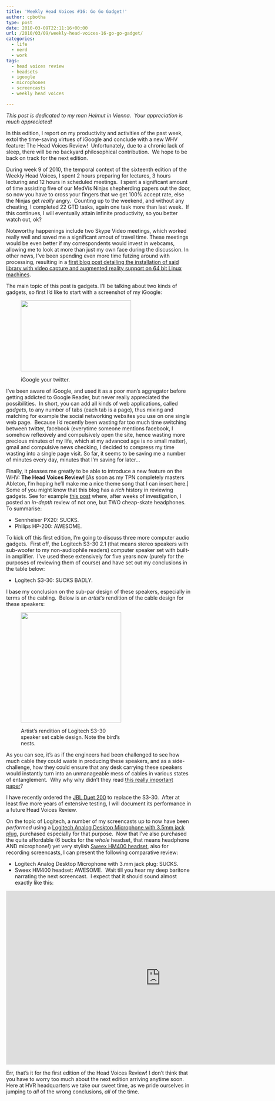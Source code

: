 ```yaml
---
title: 'Weekly Head Voices #16: Go Go Gadget!'
author: cpbotha
type: post
date: 2010-03-09T22:11:16+00:00
url: /2010/03/09/weekly-head-voices-16-go-go-gadget/
categories:
  - life
  - nerd
  - work
tags:
  - head voices review
  - headsets
  - igoogle
  - microphones
  - screencasts
  - weekly head voices

---
```

_This post is dedicated to my man Helmut in Vienna.  Your appreciation is much appreciated!_

In this edition, I report on my productivity and activities of the past week,  extol the time-saving virtues of iGoogle and conclude with a new WHV feature: The Head Voices Review!  Unfortunately, due to a chronic lack of sleep, there will be no backyard philosophical contribution.  We hope to be back on track for the next edition.

During week 9 of 2010, the temporal context of the sixteenth edition of the Weekly Head Voices, I spent 2 hours preparing for lectures, 3 hours lecturing and 12 hours in scheduled meetings.  I spent a significant amount of time assisting five of our MedVis Ninjas shepherding papers out the door, so now you have to cross your fingers that we get 100% accept rate, else the Ninjas get _really_ angry.  Counting up to the weekend, and without any cheating, I completed 22 GTD tasks, again one task more than last week.  If this continues, I will eventually attain infinite productivity, so you better watch out, ok?

Noteworthy happenings include two Skype Video meetings, which worked really well and saved me a significant amout of travel time. These meetings would be even better if my correspondents would invest in webcams, allowing me to look at more than just my own face during the discussion. In other news, I&#8217;ve been spending even more time futzing around with processing, resulting in a [first blog post detailing the installation of said library with video capture and augmented reality support on 64 bit Linux machines][1].

The main topic of this post is gadgets. I&#8217;ll be talking about two kinds of gadgets, so first I&#8217;d like to start with a screenshot of my iGoogle:<figure id="attachment_798" aria-describedby="caption-attachment-798" style="width: 300px" class="wp-caption aligncenter"><a href="http://cpbotha.net/wp-content/uploads/2010/03/igoogle-screenshot-anon.jpg" data-rel="lightbox-image-0" data-rl_title="" data-rl_caption="" title="">

<img data-attachment-id="798" data-permalink="https://cpbotha.net/2010/03/09/weekly-head-voices-16-go-go-gadget/igoogle-screenshot-anon/" data-orig-file="https://cpbotha.net/wp-content/uploads/2010/03/igoogle-screenshot-anon.jpg" data-orig-size="1261,813" data-comments-opened="1" data-image-meta="{&quot;aperture&quot;:&quot;0&quot;,&quot;credit&quot;:&quot;&quot;,&quot;camera&quot;:&quot;&quot;,&quot;caption&quot;:&quot;&quot;,&quot;created_timestamp&quot;:&quot;0&quot;,&quot;copyright&quot;:&quot;&quot;,&quot;focal_length&quot;:&quot;0&quot;,&quot;iso&quot;:&quot;0&quot;,&quot;shutter_speed&quot;:&quot;0&quot;,&quot;title&quot;:&quot;&quot;}" data-image-title="igoogle-screenshot-anon" data-image-description="" data-medium-file="https://cpbotha.net/wp-content/uploads/2010/03/igoogle-screenshot-anon-300x193.jpg" data-large-file="https://cpbotha.net/wp-content/uploads/2010/03/igoogle-screenshot-anon-1024x660.jpg" class="size-medium wp-image-798" title="igoogle-screenshot-anon" src="http://cpbotha.net/wp-content/uploads/2010/03/igoogle-screenshot-anon-300x193.jpg" alt="" width="300" height="193" srcset="https://cpbotha.net/wp-content/uploads/2010/03/igoogle-screenshot-anon-300x193.jpg 300w, https://cpbotha.net/wp-content/uploads/2010/03/igoogle-screenshot-anon-1024x660.jpg 1024w, https://cpbotha.net/wp-content/uploads/2010/03/igoogle-screenshot-anon.jpg 1261w" sizes="(max-width: 300px) 85vw, 300px" /></a><figcaption id="caption-attachment-798" class="wp-caption-text">iGoogle your twitter.</figcaption></figure> 

I&#8217;ve been aware of iGoogle, and used it as a poor man&#8217;s aggregator before getting addicted to Google Reader, but never really appreciated the possibilities.  In short, you can add all kinds of web applications, called _gadgets_, to any number of tabs (each tab is a page), thus mixing and matching for example the social networking websites you use on one single web page.  Because I&#8217;d recently been wasting far too much time switching between twitter, facebook (everytime someone mentions facebook, I somehow reflexively and compulsively open the site, hence wasting more precious minutes of my life, which at my advanced age is no small matter), gmail and compulsive news checking, I decided to compress my time wasting into a single page visit. So far, it seems to be saving me a number of minutes every day, minutes that I&#8217;m saving for later&#8230;

Finally, it pleases me greatly to be able to introduce a new feature on the WHV: **The Head Voices Review!** [As soon as my TPN completely masters Ableton, I&#8217;m hoping he&#8217;ll make me a nice theme song that I can insert here.] Some of you might know that this blog has a _rich_ history in reviewing gadgets. See for example [this post][2] where, after weeks of investigation, I posted an _in-depth_ review of not one, but TWO cheap-skate headphones.  To summarise:

  * Sennheiser PX20: SUCKS.
  * Philips HP-200: AWESOME.

To kick off this first edition, I&#8217;m going to discuss three more computer audio gadgets.  First off, the Logitech S3-30 2.1 (that means stereo speakers with sub-woofer to my non-audiophile readers) computer speaker set with built-in amplifier.  I&#8217;ve used these extensively for five years now (purely for the purposes of reviewing them of course) and have set out my conclusions in the table below:

  * Logitech S3-30: SUCKS BADLY.

I base my conclusion on the sub-par design of these speakers, especially in terms of the cabling.  Below is an _artist&#8217;s_ rendition of the cable design for these speakers:<figure id="attachment_800" aria-describedby="caption-attachment-800" style="width: 273px" class="wp-caption aligncenter"><a href="http://cpbotha.net/wp-content/uploads/2010/03/logitech_s3-30_sketch-1024.jpg" data-rel="lightbox-image-1" data-rl_title="" data-rl_caption="" title="">

<img data-attachment-id="800" data-permalink="https://cpbotha.net/2010/03/09/weekly-head-voices-16-go-go-gadget/logitech_s3-30_sketch-1024/" data-orig-file="https://cpbotha.net/wp-content/uploads/2010/03/logitech_s3-30_sketch-1024.jpg" data-orig-size="1024,1123" data-comments-opened="1" data-image-meta="{&quot;aperture&quot;:&quot;0&quot;,&quot;credit&quot;:&quot;&quot;,&quot;camera&quot;:&quot;&quot;,&quot;caption&quot;:&quot;&quot;,&quot;created_timestamp&quot;:&quot;0&quot;,&quot;copyright&quot;:&quot;&quot;,&quot;focal_length&quot;:&quot;0&quot;,&quot;iso&quot;:&quot;0&quot;,&quot;shutter_speed&quot;:&quot;0&quot;,&quot;title&quot;:&quot;&quot;}" data-image-title="logitech_s3-30_sketch-1024" data-image-description="" data-medium-file="https://cpbotha.net/wp-content/uploads/2010/03/logitech_s3-30_sketch-1024-273x300.jpg" data-large-file="https://cpbotha.net/wp-content/uploads/2010/03/logitech_s3-30_sketch-1024-933x1024.jpg" class="size-medium wp-image-800" title="logitech_s3-30_sketch-1024" src="http://cpbotha.net/wp-content/uploads/2010/03/logitech_s3-30_sketch-1024-273x300.jpg" alt="" width="273" height="300" srcset="https://cpbotha.net/wp-content/uploads/2010/03/logitech_s3-30_sketch-1024-273x300.jpg 273w, https://cpbotha.net/wp-content/uploads/2010/03/logitech_s3-30_sketch-1024-933x1024.jpg 933w, https://cpbotha.net/wp-content/uploads/2010/03/logitech_s3-30_sketch-1024.jpg 1024w" sizes="(max-width: 273px) 85vw, 273px" /></a><figcaption id="caption-attachment-800" class="wp-caption-text">Artist&#8217;s rendition of Logitech S3-30 speaker set cable design. Note the bird&#8217;s nests.</figcaption></figure> 

As you can see, it&#8217;s as if the engineers had been challenged to see how much cable they could waste in producing these speakers, and as a side-challenge, how they could ensure that any desk carrying these speakers would instantly turn into an unmanageable mess of cables in various states of entanglement.  Why why why didn&#8217;t they read [this really important paper][3]?

I have recently ordered the [JBL Duet 200][4] to replace the S3-30.  After at least five more years of extensive testing, I will document its performance in a future Head Voices Review.

On the topic of Logitech, a number of my screencasts up to now have been _performed_ using a [Logitech Analog Desktop Microphone with 3.5mm jack plug][5], purchased especially for that purpose.  Now that I&#8217;ve also purchased the quite affordable (6 bucks for the _whole_ headset, that means headphone AND microphone!) yet very stylish [Sweex HM400 headset][6], also for recording screencasts, I can present the following comparative review:

  * Logitech Analog Desktop Microphone with 3.mm jack plug: SUCKS.
  * Sweex HM400 headset: AWESOME.  Wait till you hear my deep baritone narrating the next screencast.  I expect that it should sound almost exactly like this:

<div class="jetpack-video-wrapper">
  <span class="embed-youtube" style="text-align:center; display: block;"><iframe class='youtube-player' type='text/html' width='840' height='473' src='https://www.youtube.com/embed/x0I6mhZ5wMw?version=3&#038;rel=1&#038;fs=1&#038;autohide=2&#038;showsearch=0&#038;showinfo=1&#038;iv_load_policy=1&#038;wmode=transparent' allowfullscreen='true' style='border:0;'></iframe></span>
</div>

Err, that&#8217;s it for the first edition of the Head Voices Review! I don&#8217;t think that you have to worry too much about the next edition arriving anytime soon.  Here at HVR headquarters we take our sweet time, as we pride ourselves in jumping to _all_ of the wrong conclusions, _all_ of the time.

 [1]: http://cpbotha.net/2010/03/04/processing-gsvideo-nyartoolkit-on-linux-x86_64/ "blog post: installing processing +gsvideo + nyartoolkit on linux x86_64"
 [2]: http://cpbotha.net/2006/02/10/news-on-the-audio-front/ "post where I discuss two headsets"
 [3]: http://www.livescience.com/strangenews/071003-knots-form.html "why knots form"
 [4]: http://www.amazon.com/JBL-DUET-200BLKV-Performance-Loudspeaker-Multimedia/dp/B0017XO2R6 "jbl duet-200"
 [5]: http://www.amazon.co.uk/Logitech-Analog-Desktop-Stick-Microphone/dp/B00097HPHK "Link to amazon page on the logitech analog desktop microphone with 3.5mm jack plug."
 [6]: http://www.sweex.com/nl/assortiment/sound-vision/headsets/HM400 "Sweex HM400 headset"
